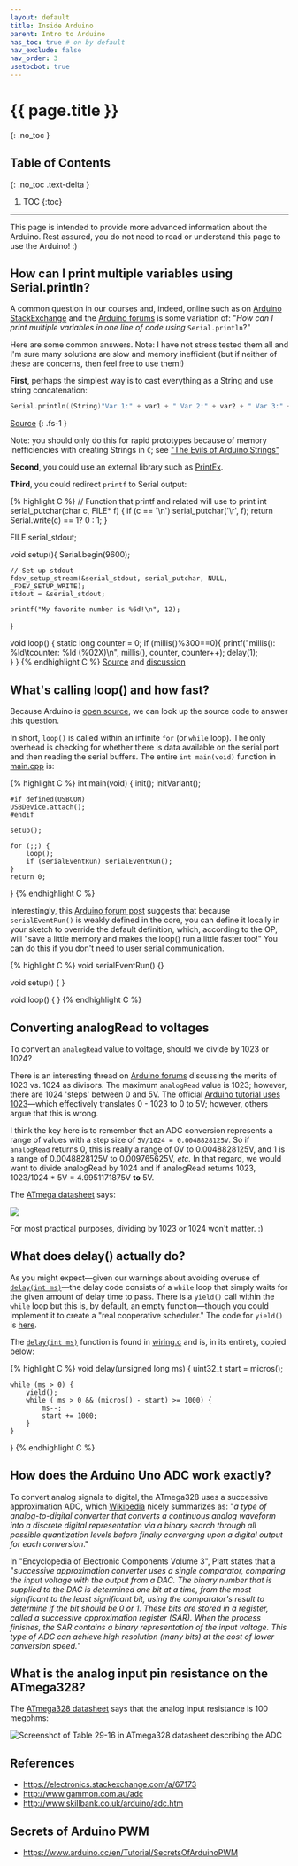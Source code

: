 ```yaml
---
layout: default
title: Inside Arduino
parent: Intro to Arduino
has_toc: true # on by default
nav_exclude: false
nav_order: 3
usetocbot: true
---
```

# {{ page.title }}
{: .no_toc }

## Table of Contents
{: .no_toc .text-delta }

1. TOC
{:toc}
---

This page is intended to provide more advanced information about the Arduino. Rest assured, you do not need to read or understand this page to use the Arduino! :)

## How can I print multiple variables using Serial.println?

A common question in our courses and, indeed, online such as on [Arduino StackExchange](https://arduino.stackexchange.com/) and the [Arduino forums](https://forum.arduino.cc/) is some variation of: "*How can I print multiple variables in one line of code using* `Serial.println`?" 

Here are some common answers. Note: I have not stress tested them all and I'm sure many solutions are slow and memory inefficient (but if neither of these are concerns, then feel free to use them!)

**First**, perhaps the simplest way is to cast everything as a String and use string concatenation:

``` C
Serial.println((String)"Var 1:" + var1 + " Var 2:" + var2 + " Var 3:" + var3);
```
[Source](https://arduino.stackexchange.com/a/69566)
{: .fs-1 }

Note: you should only do this for rapid prototypes because of memory inefficiencies with creating Strings in `C`; see ["The Evils of Arduino Strings"](https://hackingmajenkoblog.wordpress.com/2016/02/04/the-evils-of-arduino-strings/)

**Second**, you could use an external library such as [PrintEx](https://github.com/Chris--A/PrintEx#printex-library-for-arduino-).

**Third**, you could redirect `printf` to Serial output:

{% highlight C %}
// Function that printf and related will use to print
int serial_putchar(char c, FILE* f) {
    if (c == '\n') serial_putchar('\r', f);
    return Serial.write(c) == 1? 0 : 1;
}

FILE serial_stdout;

void setup(){
    Serial.begin(9600);

    // Set up stdout
    fdev_setup_stream(&serial_stdout, serial_putchar, NULL, _FDEV_SETUP_WRITE);
    stdout = &serial_stdout;

    printf("My favorite number is %6d!\n", 12);
}

void loop() {
  static long counter = 0;
  if (millis()%300==0){
    printf("millis(): %ld\tcounter: %ld (%02X)\n", millis(), counter, counter++);
    delay(1);    
  }
}
{% endhighlight C %}
[Source](https://arduino.stackexchange.com/a/480) and [discussion](https://forum.arduino.cc/index.php/topic,120440.0.html)

## What's calling loop() and how fast?

Because Arduino is [open source](https://github.com/arduino), we can look up the source code to answer this question. 

In short, `loop()` is called within an infinite `for` (or `while` loop). The only overhead is checking for whether there is data available on the serial port and then reading the serial buffers. The entire `int main(void)` function in [main.cpp](https://github.com/arduino/ArduinoCore-avr/blob/2f67c916f6ab6193c404eebe22efe901e0f9542d/cores/arduino/main.cpp) is:

{% highlight C %}
int main(void)
{
    init();
    initVariant();

    #if defined(USBCON)
    USBDevice.attach();
    #endif

    setup();

    for (;;) {
        loop();
        if (serialEventRun) serialEventRun();
    }
    return 0;
}
{% endhighlight C %}

Interestingly, this [Arduino forum post](https://forum.arduino.cc/index.php?topic=615714.0) suggests that because `serialEventRun()` is weakly defined in the core, you can define it locally in your sketch to override the default definition, which, according to the OP, will "save a little memory and makes the loop() run a little faster too!" You can do this if you don't need to user serial communication.

{% highlight C %}
void serialEventRun() {}

void setup() {
}

void loop() {
}
{% endhighlight C %}

## Converting analogRead to voltages

To convert an `analogRead` value to voltage, should we divide by 1023 or 1024?

There is an interesting thread on [Arduino forums](https://forum.arduino.cc/index.php?topic=303189.msg2109121) discussing the merits of 1023 vs. 1024 as divisors. The maximum `analogRead` value is 1023; however, there are 1024 'steps' between 0 and 5V. The official [Arduino tutorial uses 1023](https://www.arduino.cc/en/Tutorial/ReadAnalogVoltage)—which effectively translates 0 - 1023 to 0 to 5V; however, others argue that this is wrong.

I think the key here is to remember that an ADC conversion represents a range of values with a step size of `5V/1024 = 0.0048828125V`. So if `analogRead` returns 0, this is really a range of 0V to 0.0048828125V, and 1 is a range of 0.0048828125V to 0.009765625V, *etc.* In that regard, we would want to divide analogRead by 1024 and if analogRead returns 1023, 1023/1024 * 5V = 4.9951171875V **to** 5V.

The [ATmega datasheet](https://www.sparkfun.com/datasheets/Components/SMD/ATMega328.pdf) says:

![](assets/images/ATMegaDatasheet_ADCConversionResult.png)

For most practical purposes, dividing by 1023 or 1024 won't matter. :)

## What does delay() actually do?

As you might expect—given our warnings about avoiding overuse of [`delay(int ms)`](https://www.arduino.cc/reference/en/language/functions/time/delay/)—the delay code consists of a `while` loop that simply waits for the given amount of delay time to pass. There is a `yield()` call within the `while` loop but this is, by default, an empty function—though you could implement it to create a "real cooperative scheduler." The code for `yield()` is [here](https://github.com/arduino/ArduinoCore-avr/blob/2f67c916f6ab6193c404eebe22efe901e0f9542d/cores/arduino/hooks.c).

The [`delay(int ms)`](https://www.arduino.cc/reference/en/language/functions/time/delay/) function is found in [wiring.c](https://github.com/arduino/ArduinoCore-avr/blob/2f67c916f6ab6193c404eebe22efe901e0f9542d/cores/arduino/wiring.c) and is, in its entirety, copied below:

{% highlight C %}
void delay(unsigned long ms)
{
	uint32_t start = micros();

	while (ms > 0) {
		yield();
		while ( ms > 0 && (micros() - start) >= 1000) {
			ms--;
			start += 1000;
		}
	}
}
{% endhighlight C %}

## How does the Arduino Uno ADC work exactly?

To convert analog signals to digital, the ATmega328 uses a successive approximation ADC, which [Wikipedia](https://en.wikipedia.org/wiki/Successive_approximation_ADC) nicely summarizes as: "*a type of analog-to-digital converter that converts a continuous analog waveform into a discrete digital representation via a binary search through all possible quantization levels before finally converging upon a digital output for each conversion*."

In "Encyclopedia of Electronic Components Volume 3", Platt states that a "*successive approximation converter uses a single comparator, comparing the input voltage with the output from a DAC. The binary number that is supplied to the DAC is determined one bit at a time, from the most significant to the least significant bit, using the comparator's result to determine if the bit should be 0 or 1. These bits are stored in a register, called a successive approximation register (SAR). When the process finishes, the SAR contains a binary representation of the input voltage. This type of ADC can achieve high resolution (many bits) at the cost of lower conversion speed.*"

## What is the analog input pin resistance on the ATmega328?

The [ATmega328 datasheet](http://ww1.microchip.com/downloads/en/DeviceDoc/ATmega48A-PA-88A-PA-168A-PA-328-P-DS-DS40002061A.pdf) says that the analog input resistance is 100 megohms:

![Screenshot of Table 29-16 in ATmega328 datasheet describing the ADC](assets/images/ATmega328_Datasheet_Screenshot_ADCCharacteristics.png)

<!-- An additional in-depth thread describing this here: https://www.avrfreaks.net/forum/input-impedance-digital-ios-atmega328p -->

## References
- https://electronics.stackexchange.com/a/67173
- http://www.gammon.com.au/adc
- http://www.skillbank.co.uk/arduino/adc.htm

## Secrets of Arduino PWM

- https://www.arduino.cc/en/Tutorial/SecretsOfArduinoPWM

<!-- Another nice article is Protecting Inputs in Digital Electronics: https://www.digikey.com/en/articles/protecting-inputs-in-digital-electronics -->

